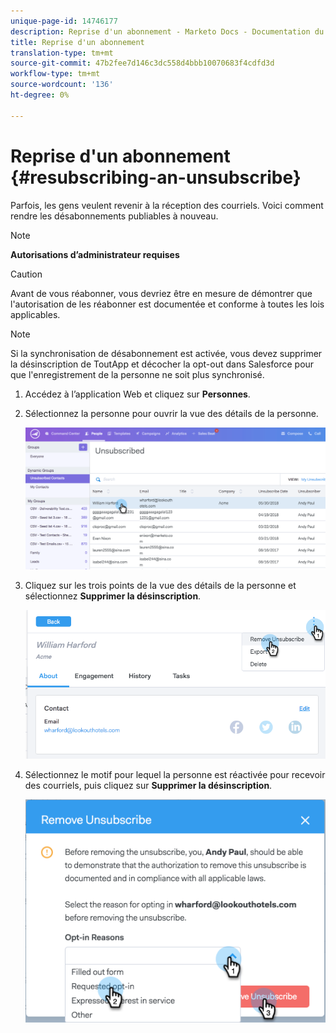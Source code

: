 ```yaml
---
unique-page-id: 14746177
description: Reprise d'un abonnement - Marketo Docs - Documentation du produit
title: Reprise d'un abonnement
translation-type: tm+mt
source-git-commit: 47b2fee7d146c3dc558d4bbb10070683f4cdfd3d
workflow-type: tm+mt
source-wordcount: '136'
ht-degree: 0%

---
```



# Reprise d&#39;un abonnement {#resubscribing-an-unsubscribe}

Parfois, les gens veulent revenir à la réception des courriels. Voici comment rendre les désabonnements publiables à nouveau.

>[!NOTE]
>
>**Autorisations d’administrateur requises**

>[!CAUTION]
>
>Avant de vous réabonner, vous devriez être en mesure de démontrer que l&#39;autorisation de les réabonner est documentée et conforme à toutes les lois applicables.

>[!NOTE]
>
>Si la synchronisation de désabonnement est activée, vous devez supprimer la désinscription de ToutApp et décocher la opt-out dans Salesforce pour que l&#39;enregistrement de la personne ne soit plus synchronisé.

1. Accédez à l’application [](http://toutapp.com/login) Web et cliquez sur **Personnes**.
1. Sélectionnez la personne pour ouvrir la vue des détails de la personne.

   ![](assets/two.png)

1. Cliquez sur les trois points de la vue des détails de la personne et sélectionnez **Supprimer la désinscription**.

   ![](assets/three.png)

1. Sélectionnez le motif pour lequel la personne est réactivée pour recevoir des courriels, puis cliquez sur **Supprimer la désinscription**.

   ![](assets/four.png)

